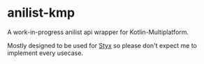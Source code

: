 # anilist-kmp

A work-in-progress anilist api wrapper for Kotlin-Multiplatform.

Mostly designed to be used for [Styx](https://github.com/Vodes?tab=repositories&q=Styx&language=kotlin) so please don't expect me to implement every
usecase.